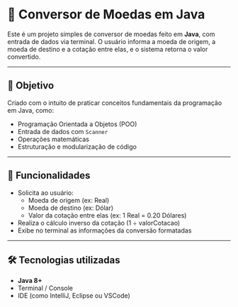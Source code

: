 # 💱 Conversor de Moedas em Java

Este é um projeto simples de conversor de moedas feito em **Java**, com entrada de dados via terminal. O usuário informa a moeda de origem, a moeda de destino e a cotação entre elas, e o sistema retorna o valor convertido.

---

## 🧠 Objetivo

Criado com o intuito de praticar conceitos fundamentais da programação em Java, como:

- Programação Orientada a Objetos (POO)
- Entrada de dados com `Scanner`
- Operações matemáticas
- Estruturação e modularização de código

---

## 📌 Funcionalidades

- Solicita ao usuário:
  - Moeda de origem (ex: Real)
  - Moeda de destino (ex: Dólar)
  - Valor da cotação entre elas (ex: 1 Real = 0.20 Dólares)
- Realiza o cálculo inverso da cotação (1 ÷ valorCotacao)
- Exibe no terminal as informações da conversão formatadas

---

## 🛠️ Tecnologias utilizadas

- **Java 8+**
- Terminal / Console
- IDE (como IntelliJ, Eclipse ou VSCode)
